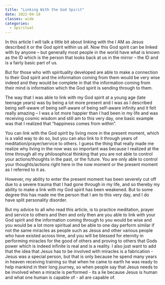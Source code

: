 ```yaml
---
title: "Linking With the God Spirit"
date: 2022-04-18
classes: wide
categories:
  - Spiritual
---
```


In this article I will talk a little bit about linking with the I AM as Jesus described it or the God spirit within us all. Now this God spirit can be linked with by anyone – but generally most people in the world have what is known as the ID which is the person that looks back at us in the mirror – the ID and is a fairly basic part of us.

But for those who with spirituality developed are able to make a connection to their God spirit and the information coming from them would be very wise indeed and they would be complete in that the information coming from their mind is information which the God spirit is sending through to them.

The way that I was able to link with my God spirit at a young age (late teenage years) was by being a lot more present and I was as I described being self-aware of being self-aware of being self-aware infinity and it felt really amazing – I was a lot more happier than I had been in my life and was receiving cosmic wisdom and still am to this very day, one basic example was that I realized that “happiness comes from within”.

You can link with the God spirit by living more in the present moment, which is a valid way to do so, but you can also link to it through years of meditation/prayer/service to others. I guess the thing that really made me realize why living in the now was so important was because I realized at the time through all my philosophical thinking that you are not able to control your actions/thoughts in the past, or the future. You are only able to control your thoughts/actions right here in the now moment or the present moment as I referred to it as.

However, my ability to enter the present moment has been severely cut off due to a severe trauma that I had gone through in my life, and so thereby my ability to make a link with my God spirit has been weakened. But to some degree this has made me the person that I am to this very day, and I do have split personality disorder.

But my advice to all who read this article, is to practice meditation, prayer and service to others and then and only then are you able to link with your God spirit and the information coming through to you would be wise and you would be a lot more spiritual and be able to one day perform similar if not the same miracles as people such as Jesus and other various people who have existed across time, and you will be blessed for eternity in performing miracles for the good of others and proving to others that Gods power which is indeed infinite is real and is a reality. I also just want to add that the idea that Jesus has to be involved with miracles is a fabrication - Jesus was a special person, but that is only because he spend many years in heaven receiving training so that when he came to earth he was ready to help mankind in their long journey, so when people say that Jesus needs to be involved when a miracle is performed - its a lie because Jesus is human and what one human is capable of - all are capable of.
